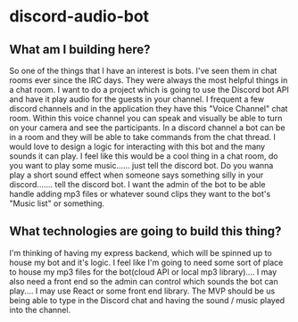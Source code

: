# discord-audio-bot

## What am I building here?
  
So one of the things that I have an interest is bots. I've seen them in chat rooms ever since the IRC days. They were always the most helpful things in a chat 
room. I want to do a project which is going to use the Discord bot API and have it play audio for the guests in your channel. I frequent a few discord channels 
and in the application they have this "Voice Channel" chat room. Within this voice channel you can speak and visually be able to turn on your camera and see 
the participants. In a discord channel a bot can be in a room and they will be able to take commands from the chat thread. I would love to design a logic 
for interacting with this bot and the many sounds it can play. I feel like this would be a cool thing in a chat room, do you want to play some music...... 
just tell the discord bot. Do you wanna play a short sound effect when someone says something silly in your discord....... tell the discord bot. I want the admin
of the bot to be able handle adding mp3 files or whatever sound clips they want to the bot's "Music list" or something. 

## What technologies are going to build this thing?

I'm thinking of having my express backend, which will be spinned up to house my bot and it's logic. I feel like I'm going to need some sort of place to house my mp3
files for the bot(cloud API or local mp3 library).... I may also need a front end so the admin can control which sounds the bot can play.... I may use React or
some front end library. The MVP should be us being able to type in the Discord chat and having the sound / music played into the channel. 
